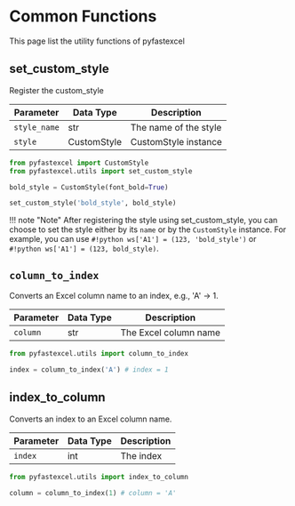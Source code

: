# Common Functions

This page list the utility functions of pyfastexcel

## set_custom_style

Register the custom_style

| Parameter    | Data Type   | Description              |
|--------------|-------------|--------------------------|
| `style_name` | str         | The name of the style    |
| `style`      | CustomStyle | CustomStyle instance     |

```python title="set_custom_style"
from pyfastexcel import CustomStyle
from pyfastexcel.utils import set_custom_style

bold_style = CustomStyle(font_bold=True)

set_custom_style('bold_style', bold_style)
```

!!! note "Note"
    After registering the style using set_custom_style, you can choose to set
    the style either by its `name` or by the `CustomStyle` instance. For example,
    you can use `#!python ws['A1'] = (123, 'bold_style')` or
    `#!python ws['A1'] = (123, bold_style)`.

## `column_to_index`

Converts an Excel column name to an index, e.g., 'A' -> 1.

| Parameter | Data Type | Description          |
|-----------|-----------|----------------------|
| `column`  | str       | The Excel column name |

```python title="column_to_index"
from pyfastexcel.utils import column_to_index

index = column_to_index('A') # index = 1
```

## index_to_column

Converts an index to an Excel column name.

| Parameter    | Data Type   | Description              |
|--------------|-------------|--------------------------|
| `index`      | int         | The index                |

```python title="column_to_index"
from pyfastexcel.utils import index_to_column

column = column_to_index(1) # column = 'A'
```
